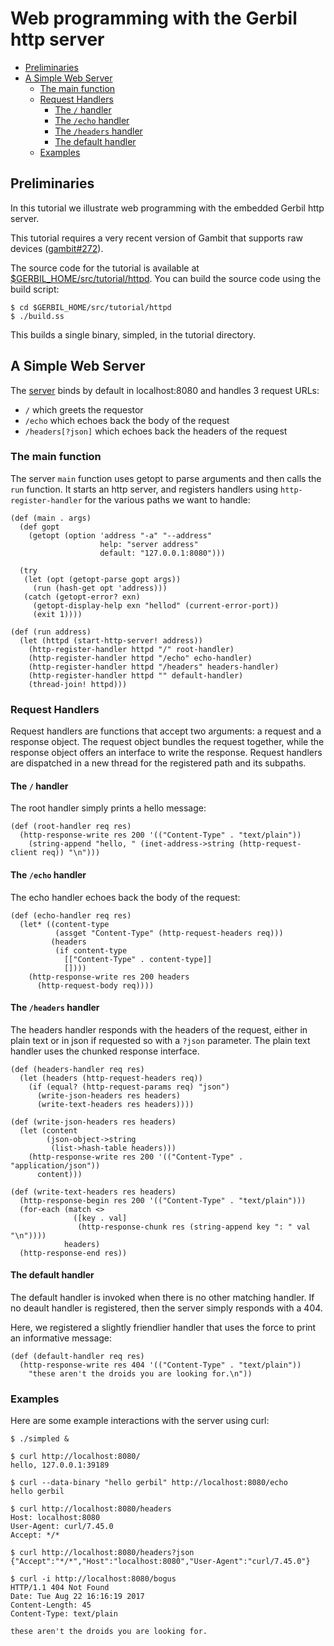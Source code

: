 # Web programming with the Gerbil http server

<!-- toc -->

- [Preliminaries](#preliminaries)
- [A Simple Web Server](#a-simple-web-server)
  * [The main function](#the-main-function)
  * [Request Handlers](#request-handlers)
    + [The `/` handler](#the--handler)
    + [The `/echo` handler](#the-echo-handler)
    + [The `/headers` handler](#the-headers-handler)
    + [The default handler](#the-default-handler)
  * [Examples](#examples)

<!-- tocstop -->

## Preliminaries

In this tutorial we illustrate web programming with the embedded Gerbil http server.

This tutorial requires a very recent version of Gambit that supports raw devices ([gambit#272](https://github.com/gambit/gambit/pull/272)).

The source code for the tutorial  is available at [$GERBIL_HOME/src/tutorial/httpd](../../src/tutorial/httpd).
You can build the source code using the build script:
```
$ cd $GERBIL_HOME/src/tutorial/httpd
$ ./build.ss

```

This builds a single binary, simpled, in the tutorial directory.

## A Simple Web Server

The [server](../../src/tutorial/httpd/simpled.ss) binds by default in localhost:8080
and handles 3 request URLs:
- `/` which greets the requestor
- `/echo` which echoes back the body of the request
- `/headers[?json]` which echoes back the headers of the request

### The main function

The server `main` function uses getopt to parse arguments and then
calls the `run` function. It starts an http server, and registers
handlers using `http-register-handler` for the various paths we want to handle:
```
(def (main . args)
  (def gopt
    (getopt (option 'address "-a" "--address"
                    help: "server address"
                    default: "127.0.0.1:8080")))

  (try
   (let (opt (getopt-parse gopt args))
     (run (hash-get opt 'address)))
   (catch (getopt-error? exn)
     (getopt-display-help exn "hellod" (current-error-port))
     (exit 1))))

(def (run address)
  (let (httpd (start-http-server! address))
    (http-register-handler httpd "/" root-handler)
    (http-register-handler httpd "/echo" echo-handler)
    (http-register-handler httpd "/headers" headers-handler)
    (http-register-handler httpd "" default-handler)
    (thread-join! httpd)))
```

### Request Handlers

Request handlers are functions that accept two arguments: a request
and a response object. The request object bundles the request together,
while the response object offers an interface to write the response.
Request handlers are dispatched in a new thread for the registered path
and its subpaths.

#### The `/` handler

The root handler simply prints a hello message:
```
(def (root-handler req res)
  (http-response-write res 200 '(("Content-Type" . "text/plain"))
    (string-append "hello, " (inet-address->string (http-request-client req)) "\n")))
```

#### The `/echo` handler

The echo handler echoes back the body of the request:
```
(def (echo-handler req res)
  (let* ((content-type
          (assget "Content-Type" (http-request-headers req)))
         (headers
          (if content-type
            [["Content-Type" . content-type]]
            [])))
    (http-response-write res 200 headers
      (http-request-body req))))
```

#### The `/headers` handler

The headers handler responds with the headers of the request,
either in plain text or in json if requested so with a `?json`
parameter. The plain text handler uses the chunked response
interface.

```
(def (headers-handler req res)
  (let (headers (http-request-headers req))
    (if (equal? (http-request-params req) "json")
      (write-json-headers res headers)
      (write-text-headers res headers))))

(def (write-json-headers res headers)
  (let (content
        (json-object->string
         (list->hash-table headers)))
    (http-response-write res 200 '(("Content-Type" . "application/json"))
      content)))

(def (write-text-headers res headers)
  (http-response-begin res 200 '(("Content-Type" . "text/plain")))
  (for-each (match <>
              ([key . val]
               (http-response-chunk res (string-append key ": " val "\n"))))
            headers)
  (http-response-end res))

```

#### The default handler

The default handler is invoked when there is no other matching handler.
If no deault handler is registered, then the server simply responds with
a 404.

Here, we registered a slightly friendlier handler that uses the force to
print an informative message:
```
(def (default-handler req res)
  (http-response-write res 404 '(("Content-Type" . "text/plain"))
    "these aren't the droids you are looking for.\n"))
```

### Examples

Here are some example interactions with the server using curl:
```
$ ./simpled &

$ curl http://localhost:8080/
hello, 127.0.0.1:39189

$ curl --data-binary "hello gerbil" http://localhost:8080/echo
hello gerbil

$ curl http://localhost:8080/headers
Host: localhost:8080
User-Agent: curl/7.45.0
Accept: */*

$ curl http://localhost:8080/headers?json
{"Accept":"*/*","Host":"localhost:8080","User-Agent":"curl/7.45.0"}

$ curl -i http://localhost:8080/bogus
HTTP/1.1 404 Not Found
Date: Tue Aug 22 16:16:19 2017
Content-Length: 45
Content-Type: text/plain

these aren't the droids you are looking for.
```
